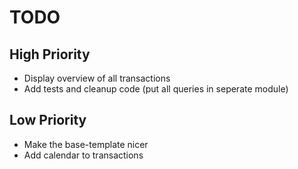 # TODO

## High Priority
- Display overview of all transactions
- Add tests and cleanup code (put all queries in seperate module)

## Low Priority
- Make the base-template nicer
- Add calendar to transactions
